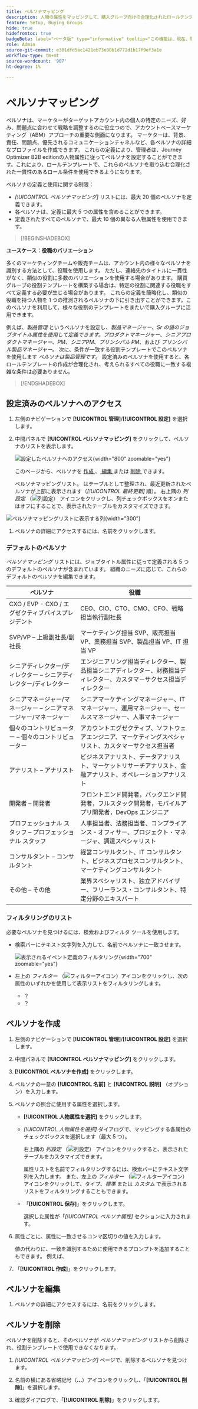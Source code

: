 ```yaml
---
title: ペルソナマッピング
description: 人物の属性をマッピングして、購入グループ向けの合理化されたロールテンプレートを作成し、アカウントベースのマーケティングのペルソナを設定する方法を説明します。
feature: Setup, Buying Groups
hide: true
hidefromtoc: true
badgeBeta: label="ベータ版" type="informative" tooltip="この機能は、現在、限定ベータ版リリース中です"
role: Admin
source-git-commit: e301dfd5ac1421eb73e80b1d772d1b17f9ef3a1e
workflow-type: tm+mt
source-wordcount: '907'
ht-degree: 1%

---
```


# ペルソナマッピング

ペルソナは、マーケターがターゲットアカウント内の個人の特定のニーズ、好み、問題点に合わせて戦略を調整するのに役立つので、アカウントベースマーケティング（ABM）アプローチの重要な側面になります。 マーケターは、背景、責任、問題点、優先されるコミュニケーションチャネルなど、各ペルソナの詳細なプロファイルを作成できます。 これらの定義により、管理者は、Journey Optimizer B2B editionの人物属性に従ってペルソナを設定することができます。これにより、ロールテンプレートで、これらのペルソナを取り込む合理化された一貫性のあるロール条件を使用できるようになります。

<!-- Currently there is no insight into what persona goes into what role. With buying group agent, when asked questions about, what should be the size of the buying group, what persona should be in that buying group, what role do they play, etc, then agent will analyze all the data, (opportunity data, engagement data, sales conversation, etc) and informs the user that the buying group needs 7 persona, e.g.CMO, VP of marketing, marketing leader, Marketing ops, etc. 

Then based on what agent informed, users can create a template with those personas. -->
ペルソナの定義と使用に関する制限：

* _[!UICONTROL ペルソナマッピング]_ リストには、最大 20 個のペルソナを定義できます。
* 各ペルソナは、定義に最大 5 つの属性を含めることができます。
* 定義されたすべてのペルソナで、最大 10 個の異なる人物属性を使用できます。

>[!BEGINSHADEBOX]

**ユースケース：役職のバリエーション**

多くのマーケティングチームや販売チームは、アカウント内の様々なペルソナを識別する方法として、役職を使用します。 ただし、連絡先のタイトルに一貫性がなく、類似の役割に多数のバリエーションを使用する場合があります。 購買グループの役割テンプレートを構築する場合は、特定の役割に関連する役職をすべて定義する必要が生じる場合があります。 これらの定義を簡略化し、類似の役職を持つ人物を 1 つの推測されるペルソナの下に引き出すことができます。このペルソナを利用して、様々な役割のテンプレートをまたいで購入グループに活用できます。

例えば、_製品管理_ というペルソナを設定し、_製品マネージャー_、_Sr の値のジョブタイトル属性を使用して定義できます。プロダクトマネージャー_、_シニアプロダクトマネージャー_、_PM_、_シニアPM_、_プリンシパル PM_、および _プリンシパル製品マネージャー_。 次に、条件が一致する役割テンプレートでこのペルソナを使用します _ペルソナは製品管理です_。 設定済みのペルソナを使用すると、各ロールテンプレートの作成が合理化され、考えられるすべての役職に一致する複雑な条件は必要ありません。

>[!ENDSHADEBOX]

## 設定済みのペルソナへのアクセス

1. 左側のナビゲーションで **[!UICONTROL 管理]**/**[!UICONTROL 設定]** を選択します。

1. 中間パネルで **[!UICONTROL ペルソナマッピング]** をクリックして、ペルソナのリストを表示します。

   ![ 設定したペルソナへのアクセス ](./assets/configuration-engagement-scoring-list.png){width="800" zoomable="yes"}

   このページから、ペルソナを [ 作成 ](#create-an-engagement-score-model)、[ 編集 ](#change-the-engagement-weighting-settings) または [ 削除 ](#delete-a-persona) できます。

   ペルソナマッピングリスト。 はテーブルとして整理され、最近更新されたペルソナが上部に表示されます（_[!UICONTROL 最終更新]_ 順）。 右上隅の _列設定_ （![ 列設定 ](../assets/do-not-localize/icon-column-settings.svg)） アイコンをクリックし、列チェックボックスをオンまたはオフにすることで、表示されたテーブルをカスタマイズできます。

![ ペルソナマッピングリストに表示する列 ](./assets/configuration-engagement-scoring-list-columns.png){width="300"}

1. ペルソナの詳細にアクセスするには、名前をクリックします。

### デフォルトのペルソナ

_ペルソナマッピング_ リストには、ジョブタイトル属性に従って定義される 5 つのデフォルトのペルソナが含まれています。 組織のニーズに応じて、これらのデフォルトのペルソナを編集できます。

| ペルソナ | 役職 |
| ------- | ---------- |
| CXO / EVP - CXO / エグゼクティブバイスプレジデント | CEO、CIO、CTO、CMO、CFO、戦略担当執行副社長 |
| SVP/VP – 上級副社長/副社長 | マーケティング担当 SVP、販売担当 VP、業務担当 SVP、製品担当 VP、IT 担当 VP |
| シニアディレクター/ディレクター – シニアディレクター/ディレクター | エンジニアリング担当ディレクター、製品担当シニアディレクター、財務担当ディレクター、カスタマーサクセス担当ディレクター |
| シニアマネージャー/マネージャー – シニアマネージャー/マネージャー | シニアマーケティングマネージャー、IT マネージャー、運用マネージャー、セールスマネージャー、人事マネージャー |
| 個々のコントリビューター – 個々のコントリビューター | アカウントエグゼクティブ、ソフトウェアエンジニア、マーケティングスペシャリスト、カスタマーサクセス担当者 |
| アナリスト – アナリスト | ビジネスアナリスト、データアナリスト、マーケットリサーチアナリスト、金融アナリスト、オペレーションアナリスト |
| 開発者 – 開発者 | フロントエンド開発者，バックエンド開発者，フルスタック開発者，モバイルアプリ開発者，DevOps エンジニア |
| プロフェッショナル スタッフ – プロフェッショナル スタッフ | 人事担当者、法務担当者、コンプライアンス・オフィサー、プロジェクト・マネージャ、調達スペシャリスト |
| コンサルタント – コンサルタント | 経営コンサルタント、IT コンサルタント、ビジネスプロセスコンサルタント、マーケティングコンサルタント |
| その他 – その他 | 業界スペシャリスト、独立アドバイザー、フリーランス・コンサルタント、特定分野のエキスパート |

### フィルタリングのリスト

必要なペルソナを見つけるには、検索およびフィルタ ツールを使用します。

* 検索バーにテキスト文字列を入力して、名前でペルソナに一致させます。

  ![ 表示されるイベント定義のフィルタリング ](./assets/configuration-events-defs-list-filtered.png){width="700" zoomable="yes"}

* 左上の _フィルター_ （![ フィルターアイコン ](../assets/do-not-localize/icon-filter.svg)）アイコンをクリックし、次の属性のいずれかを使用して表示リストをフィルタリングします。

   * ？
   * ？

## ペルソナを作成

1. 左側のナビゲーションで **[!UICONTROL 管理]**/**[!UICONTROL 設定]** を選択します。

1. 中間パネルで **[!UICONTROL ペルソナマッピング]** をクリックします。

1. **[!UICONTROL ペルソナを作成]** をクリックします。

1. ペルソナの一意の **[!UICONTROL 名前]** と **[!UICONTROL 説明]** （オプション）を入力します。

1. ペルソナの照合に使用する属性を選択します。

   * **[!UICONTROL 人物属性を選択]** をクリックします。

   * _[!UICONTROL 人物属性を選択]_ ダイアログで、マッピングする各属性のチェックボックスを選択します（最大 5 つ）。

     右上隅の _列設定_ （![ 列設定 ](../assets/do-not-localize/icon-column-settings.svg)） アイコンをクリックすると、表示されたテーブルをカスタマイズできます。

     属性リストを名前でフィルタリングするには、検索バーにテキスト文字列を入力します。 また、左上の _フィルター_ （![ フィルターアイコン ](../assets/do-not-localize/icon-filter.svg)） アイコンをクリックして、タイプ、_標準_ または _カスタム_ で表示されるリストをフィルタリングすることもできます。

   * 「**[!UICONTROL 保存]**」をクリックします。

     選択した属性が「_[!UICONTROL ペルソナ属性]_ セクションに入力されます。

1. 属性ごとに、属性に一致させるコンマ区切りの値を入力します。

   値の代わりに、一致を識別するために使用できるプロンプトを追加することもできます。 例えば、

1. 「**[!UICONTROL 作成]**」をクリックします。

## ペルソナを編集

1. ペルソナの詳細にアクセスするには、名前をクリックします。


## ペルソナを削除

ペルソナを削除すると、そのペルソナが _ペルソナマッピング_ リストから削除され、役割テンプレートで使用できなくなります。

1. _[!UICONTROL ペルソナマッピング]_ ページで、削除するペルソナを見つけます。

1. 名前の横にある省略記号（**...**）アイコンをクリックし、「**[!UICONTROL 削除]**」を選択します。

1. 確認ダイアログで、「**[!UICONTROL 削除]**」をクリックします。
